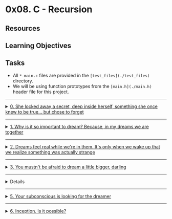 # 0x08. C - Recursion

## Resources
## Learning Objectives


## Tasks
- All `*-main.c` files are provided in the `[test_files](./test_files)` directory.
- We will be using function prototypes from the `[main.h](./main.h)` header file for this project.

---

<details>
<summary><a href="0-puts_recursion.c">0. She locked away a secret, deep inside herself, something she once knew to be true... but chose to forget</a></summary>

<img src="./imgs/0-puts_recursion.png" alt="puts a string recursively">

## Task 0

<img src="./imgs/0-puts_recursion.png" alt="puts recursion>

```c
#include "main.h"

/**
 * main - check the code
 *
 * Return: Always 0.
 */
int main(void)
{
    _puts_recursion("Puts with recursion");
    return (0);
}
```

> compiled with: `gcc -Wall -pedantic -Werror -Wextra -std=gnu89 _putchar.c 0-main.c 0-puts_recursion.c -o 0-puts_recursion`

> Output:
>```shell
> Puts with recursion 
>```

</details>

---

<details>
<summary><a href="1-print_rev_recursion.c">1. Why is it so important to dream? Because, in my dreams we are together</a></summary>

## Task 1

<img src="./imgs/1-print_rev_recursion.png" alt="print in reverse with recursion">

```c
#include "main.h"

/**
 * main - check the code
 *
 * Return: Always 0.
 */
int main(void)
{
    _print_rev_recursion("\nColton Walker");
    return (0);
}
```

> Compiled with: `gcc -Wall -pedantic -Werror -Wextra -std=gnu89 _putchar.c 1-main.c 1-print_rev_recursion.c -o 1-print_rev_recursion`

> Output:
> ```shell
> reklaW notloC
>```

</details>

---

<details>
<summary><a href="2-strlen_recursion.c">2. Dreams feel real while we're in them. It's only when we wake up that we realize something was actually strange</a></summary>

## Task 2

<img src="./imgs/2-strlen_recursion.png" alt="string length with recursion">

```c
#include "main.h"
#include <stdio.h>

/**
 * main - check the code
 *
 * Return: Always 0.
 */
int main(void)
{
    int n;

    n = _strlen_recursion("Corbin Coleman");
    printf("%d\n", n);
    return (0);
}
```

> Compiled with: `gcc -Wall -pedantic -Werror -Wextra -std=gnu89 2-main.c 2-strlen_recursion.c -o 2-strlen_recursion`

> Output:
> ```shell
> 14
>```

</details>

---

<details>
<summary><a href="3-factorial.c">3. You mustn't be afraid to dream a little bigger, darling</a></summary>

## Task 3

<img src="./imgs/3-factorial.png" alt="factorial">

```c
julien@ubuntu:~/0x08. Recursion$ cat 3-main.c
#include "main.h"
#include <stdio.h>

/**
 * main - check the code
 *
 * Return: Always 0.
 */
int main(void)
{
    int r;

    r = factorial(1);
    printf("%d\n", r);
    r = factorial(5);
    printf("%d\n", r);
    r = factorial(10);
    printf("%d\n", r);
    r = factorial(-1024);
    printf("%d\n", r);
    return (0);
}
```

> Compiled with: `gcc -Wall -pedantic -Werror -Wextra -std=gnu89 3-main.c 3-factorial.c -o 3-factorial`

> Output:
> ```c
> 1
> 120
> 3628800
> -1
> ```

</details>

---

<details>

## Task 4

<img src="./imgs/4-pow_recursion.png" alt="power recursion">

```c
#include "main.h"
#include <stdio.h>

/**
 * main - check the code
 *
 * Return: Always 0.
 */
int main(void)
{
    int r;

    r = _pow_recursion(1, 10);
    printf("%d\n", r);
    r = _pow_recursion(1024, 0);
    printf("%d\n", r);
    r = _pow_recursion(2, 16);
    printf("%d\n", r);
    r = _pow_recursion(5, 2);
    printf("%d\n", r);
    r = _pow_recursion(5, -2);
    printf("%d\n", r);
    r = _pow_recursion(-5, 3);
    printf("%d\n", r);
    return (0);
}
```

> compiled with: `gcc -Wall -pedantic -Werror -Wextra -std=gnu89 4-main.c 4-pow_recursion.c -o 4-pow_recursion`

> Output:
> ```shell
> 1
> 1
> 65536
> 25
> -1
> -125
> ```

</details>

---

<details>
<summary><a href="5-sqrt_recursion.c">5. Your subconscious is looking for the dreamer</a></summary>

## Task 5

<img src="./imgs/5-sqrt_recursion.png" alt="square root recursion">

```c
#include "main.h"
#include <stdio.h>

/**
 * main - check the code
 *
 * Return: Always 0.
 */
int main(void)
{
    int r;

    r = _sqrt_recursion(1);
    printf("%d\n", r);
    r = _sqrt_recursion(1024);
    printf("%d\n", r);
    r = _sqrt_recursion(16);
    printf("%d\n", r);
    r = _sqrt_recursion(17);
    printf("%d\n", r);
    r = _sqrt_recursion(25);
    printf("%d\n", r);
    r = _sqrt_recursion(-1);
    printf("%d\n", r);
    return (0);
}
```

> Compiled with: `gcc -Wall -pedantic -Werror -Wextra -std=gnu89 5-main.c 5-sqrt_recursion.c -o 5-sqrt_recursion`

> Output:
> ```shell
> 1
> 32
> 4
> -1
> 5
> -1
> ```

</details> 

---

<details>
<summary><a href="6-is_prime_number.c">6. Inception. Is it possible?</a></summary>

## Task 6

<img src="./imgs/6-is_prime_number.png" alt="prime number">

```c
#include "main.h"
#include <stdio.h>

/**
 * main - check the code
 *
 * Return: Always 0.
 */
int main(void)
{
    int r;

    r = is_prime_number(1);
    printf("%d\n", r);
    r = is_prime_number(1024);
    printf("%d\n", r);
    r = is_prime_number(16);
    printf("%d\n", r);
    r = is_prime_number(17);
    printf("%d\n", r);
    r = is_prime_number(25);
    printf("%d\n", r);
    r = is_prime_number(-1);
    printf("%d\n", r);
    r = is_prime_number(113);
    printf("%d\n", r);
    r = is_prime_number(7919);
    printf("%d\n", r);
    return (0);
}
```

> Compiled with: `gcc -Wall -pedantic -Werror -Wextra -std=gnu89 6-main.c 6-is_prime_number.c -o 6-is_prime_number`

> Output:
> ```shell
> 0
> 0
> 0
> 1
> 0
> 0
> 1
> 1
> ```

</details>
